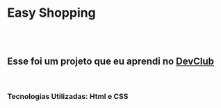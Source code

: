 <h1>Easy Shopping</h1>
<br>
<br>
<h2>Esse foi um projeto que eu aprendi no <a href="https//:rodolfomori.com.br/devclub">DevClub</a></h2>
<br>
<h3>Tecnologias Utilizadas: Html e CSS</h3>
